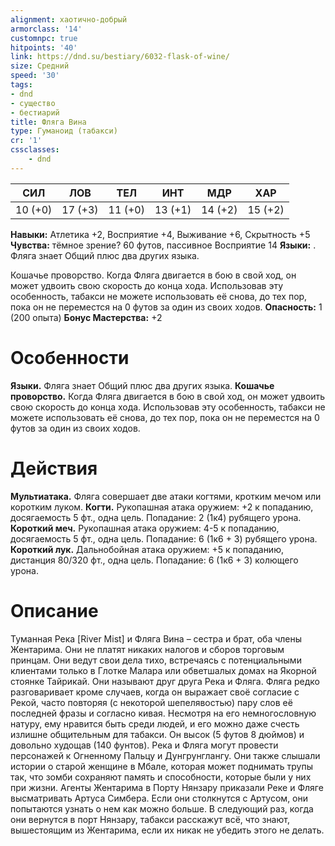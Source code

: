 ```yaml
---
alignment: хаотично-добрый
armorclass: '14'
customnpc: true
hitpoints: '40'
link: https://dnd.su/bestiary/6032-flask-of-wine/
size: Средний
speed: '30'
tags:
- dnd
- существо
- бестиарий
title: Фляга Вина
type: Гуманоид (табакси)
cr: '1'
cssclasses:
    - dnd
---
```



| СИЛ | ЛОВ | ТЕЛ | ИНТ | МДР | ХАР |
|---|---|---|---|---|---|
| 10 (+0) | 17 (+3) | 11 (+0) | 13 (+1) | 14 (+2) | 15 (+2) |
**Навыки:** Атлетика +2, Восприятие +4, Выживание +6, Скрытность +5
**Чувства:** тёмное зрение? 60 футов, пассивное Восприятие 14
**Языки:** . Фляга знает Общий плюс два других языка.

Кошачье проворство. Когда Фляга двигается в бою в свой ход, он может удвоить свою скорость до конца хода. Использовав эту особенность, табакси не можете использовать её снова, до тех пор, пока он не переместся на 0 футов за один из своих ходов.
**Опасность:** 1 (200 опыта)
**Бонус Мастерства:** +2


# Особенности
**Языки.** Фляга знает Общий плюс два других языка.
**Кошачье проворство.** Когда Фляга двигается в бою в свой ход, он может удвоить свою скорость до конца хода. Использовав эту особенность, табакси не можете использовать её снова, до тех пор, пока он не переместся на 0 футов за один из своих ходов.


# Действия
**Мультиатака.** Фляга совершает две атаки когтями, кротким мечом или коротким луком.
**Когти.** Рукопашная атака оружием: +2 к попаданию, досягаемость 5 фт., одна цель. Попадание: 2 (1к4) рубящего урона.
**Короткий меч.** Рукопашная атака оружием: 4-5 к попаданию, досягаемость 5 фт., одна цель. Попадание: 6 (1к6 + 3) рубящего урона.
**Короткий лук.** Дальнобойная атака оружием: +5 к попаданию, дистанция 80/320 фт., одна цель. Попадание: 6 (1к6 + 3) колющего урона.


# Описание
Туманная Река [River Mist] и Фляга Вина – сестра и брат, оба члены Жентарима. Они не платят никаких налогов и сборов торговым принцам. Они ведут свои дела тихо, встречаясь с потенциальными клиентами только в Глотке Малара или обветшалых домах на Якорной стоянке Тайрикай. Они называют друг друга Река и Фляга. Фляга редко разговаривает кроме случаев, когда он выражает своё согласие с Рекой, часто повторяя (с некоторой шепелявостью) пару слов её последней фразы и согласно кивая. Несмотря на его немногословную натуру, ему нравится быть среди людей, и его можно даже счесть излишне общительным для табакси. Он высок (5 футов 8 дюймов) и довольно худощав (140 фунтов). Река и Фляга могут провести персонажей к Огненному Пальцу и Дунгрунглангу. Они также слышали истории о старой женщине в Мбале, которая может поднимать трупы так, что зомби сохраняют память и способности, которые были у них при жизни. Агенты Жентарима в Порту Нянзару приказали Реке и Фляге высматривать Артуса Симбера. Если они столкнутся с Артусом, они попытаются узнать о нем как можно больше. В следующий раз, когда они вернутся в порт Нянзару, табакси расскажут всё, что знают, вышестоящим из Жентарима, если их никак не убедить этого не делать.